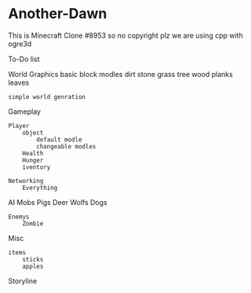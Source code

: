 # Another-Dawn
This is  Minecraft Clone #8953
so no copyright plz
we are using cpp with ogre3d

To-Do list

World
	Graphics
		basic block modles
			dirt
			stone
			grass
			tree 
				wood
				planks
				leaves


	simple world genration

Gameplay 

	Player
		object
			default modle
			changeable modles
		Health
		Hunger
		iventory

	Networking
		Everything

AI
	Mobs
		Pigs
		Deer
		Wolfs
			Dogs

	Enemys
		Zombie

Misc
	
	items 
		sticks
		apples

Storyline